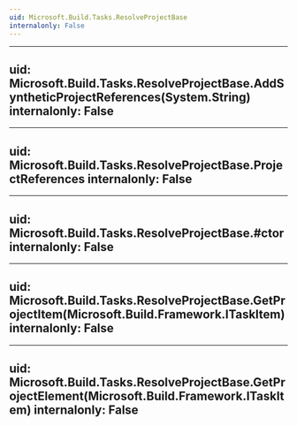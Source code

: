 ```yaml
---
uid: Microsoft.Build.Tasks.ResolveProjectBase
internalonly: False
---
```


---
uid: Microsoft.Build.Tasks.ResolveProjectBase.AddSyntheticProjectReferences(System.String)
internalonly: False
---

---
uid: Microsoft.Build.Tasks.ResolveProjectBase.ProjectReferences
internalonly: False
---

---
uid: Microsoft.Build.Tasks.ResolveProjectBase.#ctor
internalonly: False
---

---
uid: Microsoft.Build.Tasks.ResolveProjectBase.GetProjectItem(Microsoft.Build.Framework.ITaskItem)
internalonly: False
---

---
uid: Microsoft.Build.Tasks.ResolveProjectBase.GetProjectElement(Microsoft.Build.Framework.ITaskItem)
internalonly: False
---
